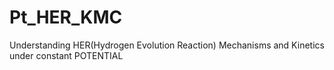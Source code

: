 # Pt_HER_KMC
Understanding HER(Hydrogen Evolution Reaction) Mechanisms and Kinetics under constant POTENTIAL

